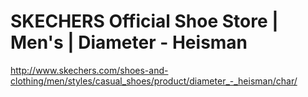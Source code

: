 <!--
id: 465640864
link: http://kevinisom.info/post/465640864/skechers-official-shoe-store-mens
slug: skechers-official-shoe-store-mens
date: Tue Mar 23 2010 02:44:54 GMT+1300 (NZDT)
raw: {"blog_name":"kevinisom","id":465640864,"post_url":"http://kevinisom.info/post/465640864/skechers-official-shoe-store-mens","slug":"skechers-official-shoe-store-mens","type":"link","date":"2010-03-22 13:44:54 GMT","timestamp":1269265494,"state":"published","format":"html","reblog_key":"l4patTWJ","tags":[],"short_url":"http://tmblr.co/Zw68YyRmHsW","highlighted":[],"feed_item":"http://www.skechers.com/shoes-and-clothing/men/styles/casual_shoes/product/diameter_-_heisman/char/","from_feed_id":"650234","note_count":0,"title":"SKECHERS Official Shoe Store |             Men's  | Diameter - Heisman","url":"http://www.skechers.com/shoes-and-clothing/men/styles/casual_shoes/product/diameter_-_heisman/char/","description":""}
publish: 2010-03-023
tags: 
title: SKECHERS Official Shoe Store |             Men's  | Diameter - Heisman
-->


SKECHERS Official Shoe Store |             Men's  | Diameter - Heisman
======================================================================

<http://www.skechers.com/shoes-and-clothing/men/styles/casual_shoes/product/diameter_-_heisman/char/>

